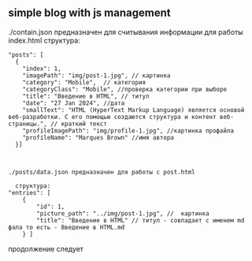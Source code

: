 ## simple blog with js management

>
./contain.json предназначен для считывания  информации для работы index.html
структура:

    "posts": [
      {
        "index": 1,
        "imagePath": "img/post-1.jpg", // картинка
        "category": "Mobile",  // категория
        "categoryClass": "Mobile", //проверка категории при выборе 
        "title": "Введение в HTML", // титул
        "date": "27 Jan 2024", //дата
        "smallText": "HTML (HyperText Markup Language) является основой веб-разработки. С его помощью создаются структура и контент веб-страницы.", // краткий текст
        "profileImagePath": "img/profile-1.jpg", //картинка профайла
        "profileName": "Marques Brown" //имя автора
      }]
      

   
    ./posts/data.json предназначен для работы с post.html

      структура:
	"entries": [
		{
			"id": 1,
			"picture_path": "../img/post-1.jpg", //  картинка
			"title": "Введение в HTML" // титул - совпадает с именем md фала то есть - Введение в HTML.md
		} ]


  продолжение следует